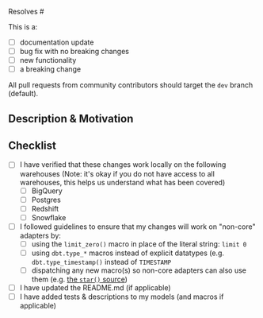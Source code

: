 Resolves #<!-- issue number -->

This is a:
- [ ] documentation update
- [ ] bug fix with no breaking changes
- [ ] new functionality
- [ ] a breaking change

All pull requests from community contributors should target the `dev` branch (default).

## Description & Motivation
<!---
Describe your changes, and why you're making them.
-->

## Checklist

- [ ] I have verified that these changes work locally on the following warehouses (Note: it's okay if you do not have access to all warehouses, this helps us understand what has been covered)
    - [ ] BigQuery
    - [ ] Postgres
    - [ ] Redshift
    - [ ] Snowflake
- [ ] I followed guidelines to ensure that my changes will work on "non-core" adapters by:
    - [ ] using the `limit_zero()` macro in place of the literal string: `limit 0`
    - [ ] using `dbt.type_*` macros instead of explicit datatypes (e.g. `dbt.type_timestamp()` instead of `TIMESTAMP`
    - [ ] dispatching any new macro(s) so non-core adapters can also use them (e.g. [the `star()` source](https://github.com/dbt-labs/dbt-utils/blob/main/macros/sql/star.sql))
- [ ] I have updated the README.md (if applicable)
- [ ] I have added tests & descriptions to my models (and macros if applicable)
